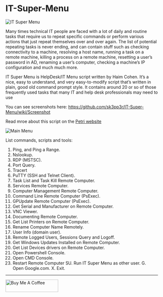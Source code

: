 # IT-Super-Menu

![IT Super Menu](https://i1.wp.com/blogs.microsoft.co.il/skepper/wp-content/uploads/sites/1530/2014/09/2016-02-24-16_47_28-Untitled-Message-HTML.png?resize=768%2C182)

Many times technical IT people are faced with a lot of daily and routine tasks that require us to repeat specific commands or perform various actions that just repeat themselves over and over again. The list of potential repeating tasks is never ending, and can contain stuff such as checking connectivity to a machine, resolving a host name, running a task on a remote machine, killing a process on a remote machine, resetting a user’s password in AD, renaming a user’s computer, checking a machine’s IP configuration and much much more.

IT Super Menu is HelpDesk/IT Menu script written by Haim Cohen.
It’s a nice, easy to understand, and very easy-to-modify script that’s written in plain, good old command prompt style. 
It contains around 20 or so of those frequently used tasks that many IT and help desk professionals may need to use

You can see screenshots here:
https://github.com/sk3pp3r/IT-Super-Menu/wiki/Screenshot

Read mroe about this script on the [Petri website](https://petri.com/handy-it-help-desk-configuration-script)

![Main Menu](https://i2.wp.com/blogs.microsoft.co.il/skepper/wp-content/uploads/sites/1530/2014/09/IT-Super-Menu-by-Haim-Cohen-2014-1.png?w=820)

List commands, scripts and tools:

1. Ping, and Ping a Range.
2. Nslookup.
3. RDP (MSTSC).
4. Port Query.
5. Tracert
6. PuTTY (SSH and Telnet Client).
7. Task List and Task Kill Remote Computer.
8. Services Remote Computer.
9. Computer Management Remote Computer.
10. Command Line Remote Computer (PsExec).
11. GPUpdate Remote Computer (PsExec).
12. Get Serial and Manufacturer on Remote Computer.
13. VNC Viewer.
14. Documenting Remote Computer.
15. Get List Printers on Remote Computer.
16. Rename Computer Name Remotely.
17. User Info (domain user).
18. Remote Logged Users, Sessions Query and Logoff.
19. Get Windows Updates Installed on Remote Computer.
20. Get List Devices drivers on Remote Computer.
96. Open Powershell Console.
97. Open CMD Console.
98. Restart Remote Computer
SU. Run IT Super Menu as other user.
G. Open Google.com.
X. Exit.

***
<a href="https://www.buymeacoffee.com/haim_cohen" target="_blank"><img src="https://cdn.buymeacoffee.com/buttons/default-orange.png" alt="Buy Me A Coffee" height="41" width="174"></a>
